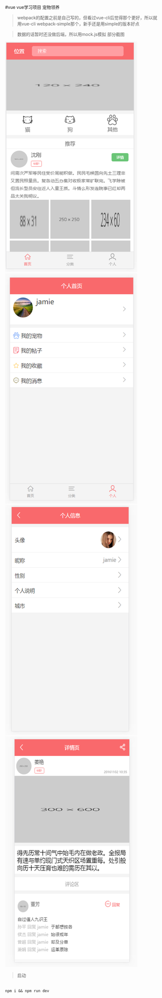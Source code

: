 #vue
vue学习项目 宠物领养

>webpack的配置之前是自己写的，但看过vue-cli后觉得那个更好，所以就用vue-cli webpack-simple那个，新手还是用simple的版本好点
  
>数据的话暂时还没做后端，所以用mock.js模拟
部分截图

<img src="doc/img1.png"  width="430" height="750">
<img src="doc/img2.png"  width="430" height="750">
<img src="doc/img3.png"  width="430" height="750">
<img src="doc/img4.png"  width="430" height="750">
<br>


>启动

<code>
npm i && npm run dev
</code>
